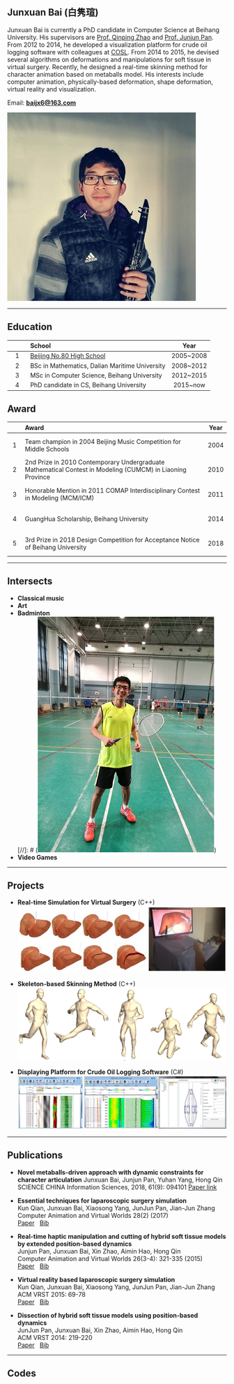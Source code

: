 ## Junxuan Bai&nbsp;(白隽瑄)

Junxuan Bai is currently a PhD candidate in Computer Science at Beihang University. His supervisors are [Prof. Qinping Zhao](http://scse.buaa.edu.cn/info/1078/2628.htm) and [Prof. Junjun Pan](http://shi.buaa.edu.cn/jujun_pan/zh_CN/index.htm). From 2012 to 2014, he developed a visualization platform for crude oil logging software with colleagues at [COSL](http://www.cosl.com.cn/col/col20611/index.html). From 2014 to 2015, he devised several algorithms on deformations and manipulations for soft tissue in virtual surgery. Recently, he designed a real-time skinning method for character animation based on metaballs model. His interests include computer animation, physically-based deformation, shape deformation, virtual reality and visualization.

Email: **baijx6@163.com**
  
![image](./2018_Clarinet.jpg) 

---
## Education

&nbsp; | **School** | **Year**
:-:|:---|:---:
&nbsp;&nbsp; 1 &nbsp;&nbsp; | [Beijing No.80 High School](http://www.bj80.com/) | 2005~2008
&nbsp;&nbsp; 2 &nbsp;&nbsp; | BSc in Mathematics, Dalian Maritime University | 2008~2012
&nbsp;&nbsp; 3 &nbsp;&nbsp; | MSc in Computer Science, Beihang University | 2012~2015
&nbsp;&nbsp; 4 &nbsp;&nbsp; | PhD candidate in CS, Beihang University | 2015~now

## Award

&nbsp; | **Award** | **Year**
:-:|:---|:---:
&nbsp;&nbsp; 1 &nbsp;&nbsp; | Team champion in 2004 Beijing Music Competition for Middle Schools | 2004
&nbsp;&nbsp; 2 &nbsp;&nbsp; | 2nd Prize in 2010 Contemporary Undergraduate Mathematical Contest in Modeling (CUMCM) in Liaoning Province | 2010
&nbsp;&nbsp; 3 &nbsp;&nbsp; | Honorable Mention in 2011 COMAP Interdisciplinary Contest in Modeling (MCM/ICM) | 2011
&nbsp;&nbsp; 4 &nbsp;&nbsp; | GuangHua Scholarship, Beihang University | 2014
&nbsp;&nbsp; 5 &nbsp;&nbsp; | 3rd Prize in 2018 Design Competition for Acceptance Notice of Beihang University | 2018

---
## Intersects
- **Classical music**  
- **Art**
- **Badminton**  
[//]: # (![image](./badminton.jpg)) 
- **Video Games**

---
## Projects

- **Real-time Simulation for Virtual Surgery** (C++)
![image](./SurgerySimulator.jpg)

- **Skeleton-based Skinning Method** (C++)
![image](./SkeletalAnimation.png)  

- **Displaying Platform for Crude Oil Logging Software** (C#)  
![image](./DisplayPlatform.jpg)

---

## Publications
- **Novel metaballs-driven approach with dynamic constraints for character articulation**
Junxuan Bai, Junjun Pan, Yuhan Yang, Hong Qin  
SCIENCE CHINA Information Sciences, 2018, 61(9): 094101
[Paper link](http://scis.scichina.com/en/2018/094101.html)

- **Essential techniques for laparoscopic surgery simulation**  
Kun Qian, Junxuan Bai, Xiaosong Yang, JunJun Pan, Jian-Jun Zhang  
Computer Animation and Virtual Worlds 28(2) (2017)  
[Paper](https://drive.google.com/open?id=1_hw8Wz9c1EP4w7UZevRT3svW4pt2TwX9)&nbsp;&nbsp;
[Bib](http://dblp.uni-trier.de/rec/bibtex/journals/jvca/QianBYPZ17)

- **Real-time haptic manipulation and cutting of hybrid soft tissue models by extended position-based dynamics**  
Junjun Pan, Junxuan Bai, Xin Zhao, Aimin Hao, Hong Qin  
Computer Animation and Virtual Worlds 26(3-4): 321-335 (2015)  
[Paper](https://drive.google.com/open?id=1bEzvFh5RlZ2JNGK0qv5850q_dGNWosht)&nbsp;&nbsp;
[Bib](http://dblp.uni-trier.de/rec/bibtex/journals/jvca/PanBZHQ15)

- **Virtual reality based laparoscopic surgery simulation**  
	Kun Qian, Junxuan Bai, Xiaosong Yang, JunJun Pan, Jian-Jun Zhang  
 ACM VRST 2015: 69-78  
[Paper](https://drive.google.com/open?id=1yGW5Ui2ZaUQslhLyvycWg32MIWClgbTg)&nbsp;&nbsp;
[Bib](http://dblp.uni-trier.de/rec/bibtex/conf/vrst/QianBYPZ15)

- **Dissection of hybrid soft tissue models using position-based dynamics**  
JunJun Pan, Junxuan Bai, Xin Zhao, Aimin Hao, Hong Qin  
ACM VRST 2014: 219-220  
[Paper](https://drive.google.com/open?id=1oKg4tFlQe1P8JAobmbBc0MsRKxmSGXeR)&nbsp;&nbsp;
[Bib](http://dblp.uni-trier.de/rec/bibtex/conf/vrst/PanBZHQ14)

---

## Codes

